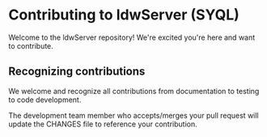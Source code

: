 # Contributing to ldwServer (SYQL)

Welcome to the ldwServer repository! We're excited you're here and want to contribute.  

## Recognizing contributions

We welcome and recognize all contributions from documentation to testing to code development.

The development team member who accepts/merges your pull request will update the CHANGES file to reference your contribution.
